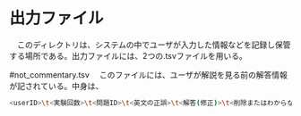 # 出力ファイル
　このディレクトリは、システムの中でユーザが入力した情報などを記録し保管する場所である。出力ファイルには、2つの.tsvファイルを用いる。

#not_commentary.tsv
　このファイルには、ユーザが解説を見る前の解答情報が記されている。中身は、
```bash : not_commentary.tsv
<userID>\t<実験回数>\t<問題ID>\t<英文の正誤>\t<解答(修正)>\t<削除またはわからない>\n
```

